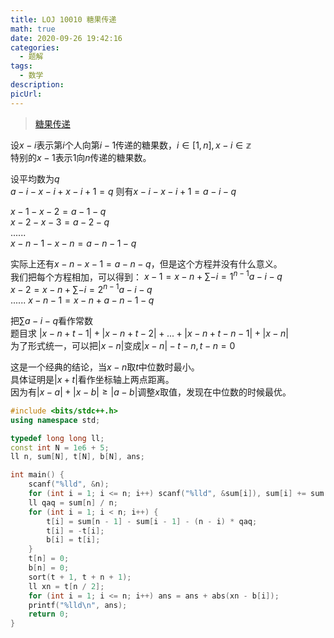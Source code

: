 ```yaml
---
title: LOJ 10010 糖果传递
math: true
date: 2020-09-26 19:42:16
categories: 
  - 题解
tags: 
  - 数学
description: 
picUrl: 
---
```



>[糖果传递](https://loj.ac/problem/10010)  

设$x-i$表示第$i$个人向第$i-1$传递的糖果数，$i\in [1,n],x-i\in \mathbb{z}$  
特别的$x-1$表示$1$向$n$传递的糖果数。  

设平均数为$q$  
$a-i-x-i+x-{i+1}=q$
则有$x-i-x-{i+1}=a-i-q$  
  
$x-1-x-2=a-1-q$  
$x-2-x-3=a-2-q$  
$......$  
$x-{n-1}-x-{n}=a-{n-1}-q$  

实际上还有$x-n-x-1=a-n-q$，但是这个方程并没有什么意义。  
我们把每个方程相加，可以得到：
$x-1=x-n+\sum-{i=1}^{n-1}a-i-q$   
$x-2=x-n+\sum-{i=2}^{n-1}a-i-q$   
$......$
$x-{n-1}=x-{n}+a-{n-1}-q$    

把$\sum a-i-q$看作常数  
题目求 $\lvert x-n+t-1\rvert+\lvert x-n+t-2\rvert+...+\lvert x-n+t-{n-1}\rvert+\lvert x-n\rvert$  
为了形式统一，可以把$\lvert x-n\rvert$变成$\lvert x-n\rvert-t-n,t-n=0$  

这是一个经典的结论，当$x-n$取$t$中位数时最小。  
具体证明是$\lvert x+t\rvert$看作坐标轴上两点距离。  
因为有$\lvert x-a\rvert+\lvert x-b\rvert\geq \lvert a-b\rvert$调整$x$取值，发现在中位数的时候最优。

```cpp
#include <bits/stdc++.h>
using namespace std;

typedef long long ll;
const int N = 1e6 + 5;
ll n, sum[N], t[N], b[N], ans;

int main() {
    scanf("%lld", &n);
    for (int i = 1; i <= n; i++) scanf("%lld", &sum[i]), sum[i] += sum[i - 1];
    ll qaq = sum[n] / n;
	for (int i = 1; i < n; i++) {
        t[i] = sum[n - 1] - sum[i - 1] - (n - i) * qaq;
		t[i] = -t[i];
		b[i] = t[i];
	}
	t[n] = 0;
	b[n] = 0;
	sort(t + 1, t + n + 1);
	ll xn = t[n / 2];
	for (int i = 1; i <= n; i++) ans = ans + abs(xn - b[i]);
	printf("%lld\n", ans);
	return 0;
}
```